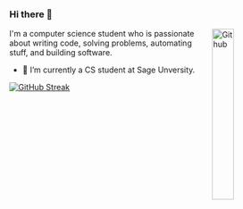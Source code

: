 ### Hi there 👋

<img width="28%" align="right" alt="Github" src="https://user-images.githubusercontent.com/48678280/88862734-4903af80-d201-11ea-968b-9c939d88a37c.gif" />

I'm a computer science student who is passionate about writing code, solving problems, automating stuff, and building software.

- 🔭 I’m currently a CS student at Sage Unversity.
<!-- 📚 I’m currently exploring distributed system and eager to learn system design.
- 📫 How to reach me: [Linkedin](https://www.linkedin.com/in/abhaygupta45) [Gmail](mailto:ab04012003@gmail.com)
<!-- - 👯 I’m looking for a software development internship. -->

[![GitHub Streak](https://github-readme-streak-stats.herokuapp.com?user=abhaygupta45&theme=vue-dark&date_format=M%20j%5B%2C%20Y%5D)](https://git.io/streak-stats)

<!--<img width="240" src="https://github-readme-streak-stats.herokuapp.com/?user=abhaygupta45&stroke=ffffff&background=1c1917&ring=0891b2&fire=0891b2&currStreakNum=ffffff&currStreakLabel=0891b2&sideNums=ffffff&sideLabels=ffffff&dates=ffffff&hide_border=true" />


